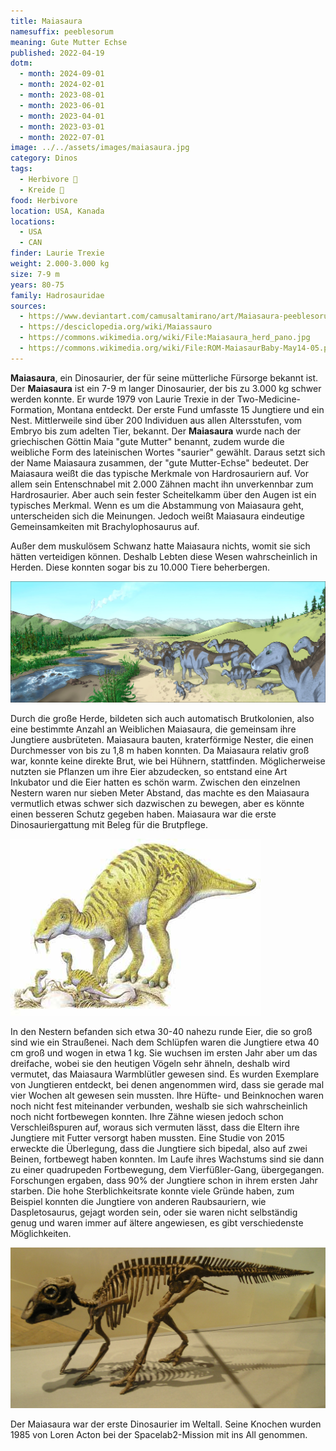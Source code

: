```yaml
---
title: Maiasaura
namesuffix: peeblesorum
meaning: Gute Mutter Echse
published: 2022-04-19
dotm:
  - month: 2024-09-01
  - month: 2024-02-01
  - month: 2023-08-01
  - month: 2023-06-01
  - month: 2023-04-01
  - month: 2023-03-01
  - month: 2022-07-01
image: ../../assets/images/maiasaura.jpg
category: Dinos
tags:
  - Herbivore 🌿
  - Kreide 🦴
food: Herbivore
location: USA, Kanada
locations:
  - USA
  - CAN
finder: Laurie Trexie
weight: 2.000-3.000 kg
size: 7-9 m
years: 80-75
family: Hadrosauridae
sources:
  - https://www.deviantart.com/camusaltamirano/art/Maiasaura-peeblesorum-313569794
  - https://desciclopedia.org/wiki/Maiassauro
  - https://commons.wikimedia.org/wiki/File:Maiasaura_herd_pano.jpg
  - https://commons.wikimedia.org/wiki/File:ROM-MaiasaurBaby-May14-05.png
---
```

**Maiasaura**, ein Dinosaurier, der für seine mütterliche Fürsorge bekannt ist. Der **Maiasaura** ist ein 7-9 m langer Dinosaurier, der bis zu 3.000 kg schwer werden konnte. Er wurde 1979 von Laurie Trexie in der Two-Medicine-Formation, Montana entdeckt. Der erste Fund umfasste 15 Jungtiere und ein Nest. Mittlerweile sind über 200 Individuen aus allen Altersstufen, vom Embryo bis zum adelten Tier, bekannt.
Der **Maiasaura** wurde nach der griechischen Göttin Maia "gute Mutter" benannt, zudem wurde die weibliche Form des lateinischen Wortes "saurier" gewählt. Daraus setzt sich der Name Maiasaura zusammen, der "gute Mutter-Echse" bedeutet.
Der Maiasaura weißt die das typische Merkmale von Hardrosauriern auf. Vor allem sein Entenschnabel mit 2.000 Zähnen macht ihn unverkennbar zum Hardrosaurier. Aber auch sein fester Scheitelkamm über den Augen ist ein typisches Merkmal. Wenn es um die Abstammung von Maiasaura geht, unterscheiden sich die Meinungen. Jedoch weißt Maiasaura eindeutige Gemeinsamkeiten mit Brachylophosaurus auf.

Außer dem muskulösem Schwanz hatte Maiasaura nichts, womit sie sich hätten verteidigen können. Deshalb Lebten diese Wesen wahrscheinlich in Herden. Diese konnten sogar bis zu 10.000 Tiere beherbergen. 

![Maiasaura Herde](../../assets/images/maiasaura_herd_pano.jpg)

Durch die große Herde, bildeten sich auch automatisch Brutkolonien, also eine bestimmte Anzahl an Weiblichen Maiasaura, die gemeinsam ihre Jungtiere ausbrüteten. Maiasaura bauten, kraterförmige Nester, die einen Durchmesser von bis zu 1,8 m haben konnten. Da Maiasaura relativ groß war, konnte keine direkte Brut, wie bei Hühnern, stattfinden. Möglicherweise nutzten sie Pflanzen um ihre Eier abzudecken, so entstand eine Art Inkubator und die Eier hatten es schön warm.
Zwischen den einzelnen Nestern waren nur sieben Meter Abstand, das machte es den Maiasaura vermutlich etwas schwer sich dazwischen zu bewegen, aber es könnte einen besseren Schutz gegeben haben.
Maiasaura war die erste Dinosauriergattung mit Beleg für die Brutpflege.

![Maiasaura und Nest](../../assets/images/maiassaura.jpg)

In den Nestern befanden sich etwa 30-40 nahezu runde Eier, die so groß sind wie ein Straußenei. Nach dem Schlüpfen waren die Jungtiere etwa 40 cm groß und wogen in etwa 1 kg. Sie wuchsen im ersten Jahr aber um das dreifache, wobei sie den heutigen Vögeln sehr ähneln, deshalb wird vermutet, das Maiasaura Warmblütler gewesen sind.
Es wurden Exemplare von Jungtieren entdeckt, bei denen angenommen wird, dass sie gerade mal vier Wochen alt gewesen sein mussten. Ihre Hüfte- und Beinknochen waren noch nicht fest miteinander verbunden, weshalb sie sich wahrscheinlich noch nicht fortbewegen konnten. Ihre Zähne wiesen jedoch schon Verschleißspuren auf, woraus sich vermuten lässt, dass die Eltern ihre Jungtiere mit Futter versorgt haben mussten.
Eine Studie von 2015 erweckte die Überlegung, dass die Jungtiere sich bipedal, also auf zwei Beinen, fortbewegt haben konnten. Im Laufe ihres Wachstums sind sie dann zu einer quadrupeden Fortbewegung, dem Vierfüßler-Gang, übergegangen.
Forschungen ergaben, dass 90% der Jungtiere schon in ihrem ersten Jahr starben. Die hohe Sterblichkeitsrate konnte viele Gründe haben, zum Beispiel konnten die Jungtiere von anderen Raubsauriern, wie Daspletosaurus, gejagt worden sein, oder sie waren nicht selbständig genug und waren immer auf ältere angewiesen, es gibt verschiedenste Möglichkeiten.

![Maiasaura Jungtier Skelett](../../assets/images/rom-maiasaurbaby-may14-05.png)

Der Maiasaura war der erste Dinosaurier im Weltall. Seine Knochen wurden 1985 von Loren Acton bei der Spacelab2-Mission mit ins All genommen.
